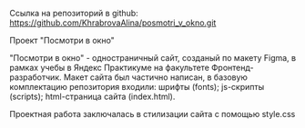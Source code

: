 Cсылка на репозиторий в github: https://github.com/KhrabrovaAlina/posmotri_v_okno.git

Проект "Посмотри в окно"

"Посмотри в окно" - одностраничный сайт, созданый по макету Figma, в рамках учебы в Яндекс Практикуме на факультете Фронтенд-разработчик. Макет сайта был частично написан, 
в базовую комплектацию репозитория входили:
шрифты (fonts);
js-скрипты (scripts);
html-страница сайта (index.html).

Проектная работа заключалась в стилизации сайта с помощью style.css

